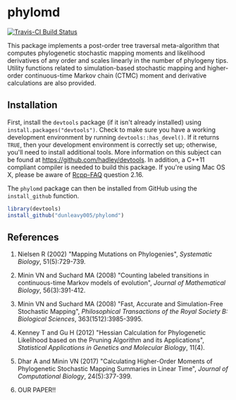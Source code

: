 # phylomd

[![Travis-CI Build Status](https://travis-ci.org/dunleavy005/phylomd.svg?branch=master)](https://travis-ci.org/dunleavy005/phylomd)

This package implements a post-order tree traversal meta-algorithm that computes phylogenetic stochastic mapping moments and likelihood derivatives of any order and scales linearly in the number of phylogeny tips.
Utility functions related to simulation-based stochastic mapping and higher-order continuous-time Markov chain (CTMC) moment and derivative calculations are also provided.

## Installation

First, install the `devtools` package (if it isn't already installed) using `install.packages("devtools")`.
Check to make sure you have a working development environment by running `devtools::has_devel()`.
If it returns `TRUE`, then your development environment is correctly set up; otherwise, you'll need to install additional tools.
More information on this subject can be found at https://github.com/hadley/devtools.
In addition, a C++11 compliant compiler is needed to build this package.
If you're using Mac OS X, please be aware of [Rcpp-FAQ](https://cran.r-project.org/web/packages/Rcpp/vignettes/Rcpp-FAQ.pdf) question 2.16.

The `phylomd` package can then be installed from GitHub using the `install_github` function.

```r
library(devtools)
install_github("dunleavy005/phylomd")
```

## References

1. Nielsen R (2002) "Mapping Mutations on Phylogenies", *Systematic Biology*, 51(5):729-739.

2. Minin VN and Suchard MA (2008) "Counting labeled transitions in continuous-time Markov models of evolution", *Journal of Mathematical Biology*, 56(3):391-412.

3. Minin VN and Suchard MA (2008) "Fast, Accurate and Simulation-Free Stochastic Mapping", *Philosophical Transactions of the Royal Society B: Biological Sciences*, 363(1512):3985-3995.

4. Kenney T and Gu H (2012) "Hessian Calculation for Phylogenetic Likelihood based on the Pruning Algorithm and its Applications", *Statistical Applications in Genetics and Molecular Biology*, 11(4).

5. Dhar A and Minin VN (2017) "Calculating Higher-Order Moments of Phylogenetic Stochastic Mapping Summaries in Linear Time", *Journal of Computational Biology*, 24(5):377-399.

6. OUR PAPER!!